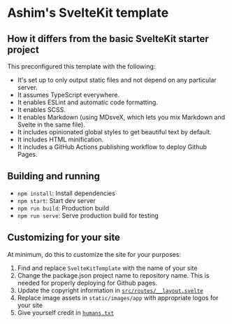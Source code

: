 # Ashim's SvelteKit template

## How it differs from the basic SvelteKit starter project

This preconfigured this template with the following:

* It's set up to only output static files and not depend on any particular server.
* It assumes TypeScript everywhere.
* It enables ESLint and automatic code formatting.
* It enables SCSS.
* It enables Markdown (using MDsveX, which lets you mix Markdown and Svelte in the same file).
* It includes opinionated global styles to get beautiful text by default.
* It includes HTML minification.
* It includes a GitHub Actions publishing workflow to deploy Github Pages.

## Building and running

* `npm install`: Install dependencies
* `npm start`: Start dev server
* `npm run build`: Production build
* `npm run serve`: Serve production build for testing

## Customizing for your site

At minimum, do this to customize the site for your purposes:

1. Find and replace `SvelteKitTemplate` with the name of your site
1. Change the package.json project name to repository name. This is needed for properly deploying for Github pages.
1. Update the copyright information in [`src/routes/__layout.svelte`](src/routes/__layout.svelte)
1. Replace image assets in `static/images/app` with appropriate logos for your site
1. Give yourself credit in [`humans.txt`](static/humans.txt)

